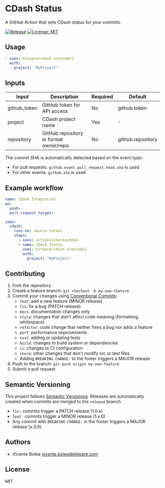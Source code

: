 # CDash Status

A GitHub Action that sets CDash status for your commits.

[![Release](https://img.shields.io/github/v/release/Kitware/cdash-status)](https://github.com/Kitware/cdash-status/releases)
[![License: MIT](https://img.shields.io/badge/License-MIT-yellow.svg)](LICENSE)

## Usage

```yaml
- uses: Kitware/cdash-status@v1
  with:
    project: "MyProject"
```

## Inputs

| Input         | Description                           | Required | Default          |
|---------------|---------------------------------------|----------|------------------|
| github_token  | GitHub token for API access           | No       | github.token     |
| project       | CDash project name                    | Yes      | -                |
| repository    | GitHub repository in format owner/repo| No       | github.repository|

The commit SHA is automatically detected based on the event type:
- For pull requests: `github.event.pull_request.head.sha` is used
- For other events: `github.sha` is used

## Example workflow

```yaml
name: CDash Integration
on:
  push:
  pull_request_target:

jobs:
  cdash:
    runs-on: ubuntu-latest
    steps:
      - uses: actions/checkout@v4
      - name: CDash Status
        uses: Kitware/cdash-status@v1
        with:
          project: "MyProject"
```

## Contributing

1. Fork the repository
2. Create a feature branch: `git checkout -b my-new-feature`
3. Commit your changes using [Conventional Commits](https://www.conventionalcommits.org/):
   - `feat`: add a new feature (MINOR release)
   - `fix`: fix a bug (PATCH release)
   - `docs`: documentation changes only
   - `style`: changes that don't affect code meaning (formatting, whitespace)
   - `refactor`: code change that neither fixes a bug nor adds a feature
   - `perf`: performance improvements
   - `test`: adding or updating tests
   - `build`: changes to build system or dependencies
   - `ci`: changes to CI configuration
   - `chore`: other changes that don't modify src or test files
   - Adding `BREAKING CHANGE:` to the footer triggers a MAJOR release
4. Push to the branch: `git push origin my-new-feature`
5. Submit a pull request

## Semantic Versioning

This project follows [Semantic Versioning](https://semver.org/).
Releases are automatically created when commits are merged to the `release` branch.

- `fix:` commits trigger a PATCH release (1.0.x)
- `feat:` commits trigger a MINOR release (1.x.0)
- Any commit with `BREAKING CHANGE:` in the footer triggers a MAJOR release (x.0.0)

## Authors

- Vicente Bolea <vicente.bolea@kitware.com>

## License

MIT

